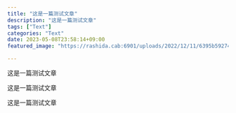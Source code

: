 ```yaml
---
title: "这是一篇测试文章"
description: "这是一篇测试文章"
tags: ["Text"]
categories: "Text"
date: 2023-05-08T23:58:14+09:00
featured_image: "https://rashida.cab:6901/uploads/2022/12/11/6395b592745c0.jpeg"

---
```


这是一篇测试文章

这是一篇测试文章

这是一篇测试文章
